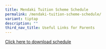 ```yaml
---
title: Mendaki Tuition Scheme Schedule
permalink: /mendaki-tuition-scheme-schedule/
variant: tiptap
description: ""
third_nav_title: Useful Links for Parents
---
```

<p><a href="/files/Parents Briefing/mendaki tuition scheme schedule 2024.pdf" rel="noopener noreferrer nofollow" target="_blank">Click here to download schedule</a>
</p>